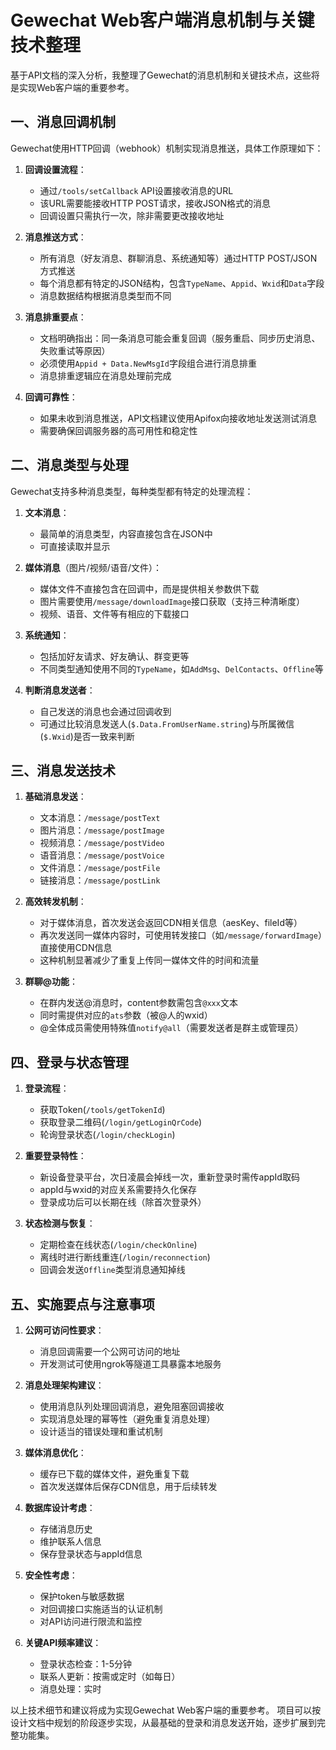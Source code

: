 # Gewechat Web客户端消息机制与关键技术整理

基于API文档的深入分析，我整理了Gewechat的消息机制和关键技术点，这些将是实现Web客户端的重要参考。

## 一、消息回调机制

Gewechat使用HTTP回调（webhook）机制实现消息推送，具体工作原理如下：

1. **回调设置流程**：
   - 通过`/tools/setCallback` API设置接收消息的URL
   - 该URL需要能接收HTTP POST请求，接收JSON格式的消息
   - 回调设置只需执行一次，除非需要更改接收地址

2. **消息推送方式**：
   - 所有消息（好友消息、群聊消息、系统通知等）通过HTTP POST/JSON方式推送
   - 每个消息都有特定的JSON结构，包含`TypeName`、`Appid`、`Wxid`和`Data`字段
   - 消息数据结构根据消息类型而不同

3. **消息排重要点**：
   - 文档明确指出：同一条消息可能会重复回调（服务重启、同步历史消息、失败重试等原因）
   - 必须使用`Appid + Data.NewMsgId`字段组合进行消息排重
   - 消息排重逻辑应在消息处理前完成

4. **回调可靠性**：
   - 如果未收到消息推送，API文档建议使用Apifox向接收地址发送测试消息
   - 需要确保回调服务器的高可用性和稳定性

## 二、消息类型与处理

Gewechat支持多种消息类型，每种类型都有特定的处理流程：

1. **文本消息**：
   - 最简单的消息类型，内容直接包含在JSON中
   - 可直接读取并显示

2. **媒体消息**（图片/视频/语音/文件）：
   - 媒体文件不直接包含在回调中，而是提供相关参数供下载
   - 图片需要使用`/message/downloadImage`接口获取（支持三种清晰度）
   - 视频、语音、文件等有相应的下载接口

3. **系统通知**：
   - 包括加好友请求、好友确认、群变更等
   - 不同类型通知使用不同的`TypeName`，如`AddMsg`、`DelContacts`、`Offline`等

4. **判断消息发送者**：
   - 自己发送的消息也会通过回调收到
   - 可通过比较消息发送人(`$.Data.FromUserName.string`)与所属微信(`$.Wxid`)是否一致来判断

## 三、消息发送技术

1. **基础消息发送**：
   - 文本消息：`/message/postText`
   - 图片消息：`/message/postImage`
   - 视频消息：`/message/postVideo`
   - 语音消息：`/message/postVoice`
   - 文件消息：`/message/postFile`
   - 链接消息：`/message/postLink`

2. **高效转发机制**：
   - 对于媒体消息，首次发送会返回CDN相关信息（aesKey、fileId等）
   - 再次发送同一媒体内容时，可使用转发接口（如`/message/forwardImage`）直接使用CDN信息
   - 这种机制显著减少了重复上传同一媒体文件的时间和流量

3. **群聊@功能**：
   - 在群内发送@消息时，content参数需包含`@xxx`文本
   - 同时需提供对应的`ats`参数（被@人的wxid）
   - @全体成员需使用特殊值`notify@all`（需要发送者是群主或管理员）

## 四、登录与状态管理

1. **登录流程**：
   - 获取Token(`/tools/getTokenId`)
   - 获取登录二维码(`/login/getLoginQrCode`)
   - 轮询登录状态(`/login/checkLogin`)

2. **重要登录特性**：
   - 新设备登录平台，次日凌晨会掉线一次，重新登录时需传appId取码
   - appId与wxid的对应关系需要持久化保存
   - 登录成功后可以长期在线（除首次登录外）

3. **状态检测与恢复**：
   - 定期检查在线状态(`/login/checkOnline`)
   - 离线时进行断线重连(`/login/reconnection`)
   - 回调会发送`Offline`类型消息通知掉线

## 五、实施要点与注意事项

1. **公网可访问性要求**：
   - 消息回调需要一个公网可访问的地址
   - 开发测试可使用ngrok等隧道工具暴露本地服务

2. **消息处理架构建议**：
   - 使用消息队列处理回调消息，避免阻塞回调接收
   - 实现消息处理的幂等性（避免重复消息处理）
   - 设计适当的错误处理和重试机制

3. **媒体消息优化**：
   - 缓存已下载的媒体文件，避免重复下载
   - 首次发送媒体后保存CDN信息，用于后续转发

4. **数据库设计考虑**：
   - 存储消息历史
   - 维护联系人信息
   - 保存登录状态与appId信息

5. **安全性考虑**：
   - 保护token与敏感数据
   - 对回调接口实施适当的认证机制
   - 对API访问进行限流和监控

6. **关键API频率建议**：
   - 登录状态检查：1-5分钟
   - 联系人更新：按需或定时（如每日）
   - 消息处理：实时

以上技术细节和建议将成为实现Gewechat Web客户端的重要参考。
项目可以按设计文档中规划的阶段逐步实现，从最基础的登录和消息发送开始，逐步扩展到完整功能集。